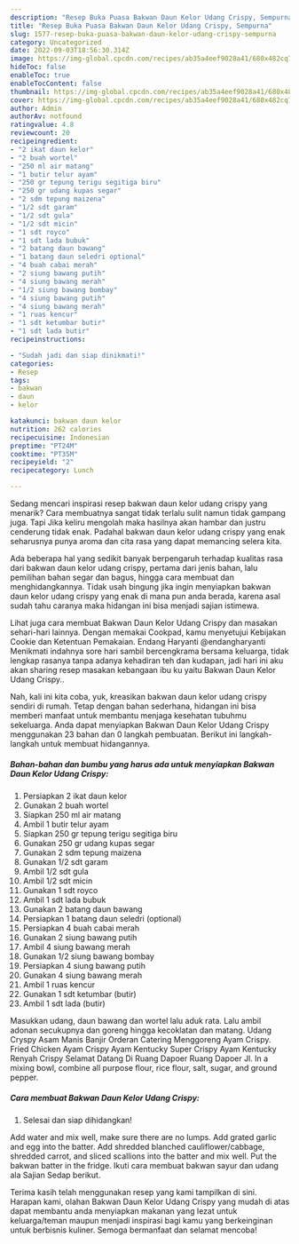 ```yaml
---
description: "Resep Buka Puasa Bakwan Daun Kelor Udang Crispy, Sempurna"
title: "Resep Buka Puasa Bakwan Daun Kelor Udang Crispy, Sempurna"
slug: 1577-resep-buka-puasa-bakwan-daun-kelor-udang-crispy-sempurna
category: Uncategorized
date: 2022-09-03T18:56:30.314Z
image: https://img-global.cpcdn.com/recipes/ab35a4eef9028a41/680x482cq70/bakwan-daun-kelor-udang-crispy-foto-resep-utama.jpg
hideToc: false
enableToc: true
enableTocContent: false
thumbnail: https://img-global.cpcdn.com/recipes/ab35a4eef9028a41/680x482cq70/bakwan-daun-kelor-udang-crispy-foto-resep-utama.jpg
cover: https://img-global.cpcdn.com/recipes/ab35a4eef9028a41/680x482cq70/bakwan-daun-kelor-udang-crispy-foto-resep-utama.jpg
author: Admin
authorAv: notfound
ratingvalue: 4.8
reviewcount: 20
recipeingredient:
- "2 ikat daun kelor"
- "2 buah wortel"
- "250 ml air matang"
- "1 butir telur ayam"
- "250 gr tepung terigu segitiga biru"
- "250 gr udang kupas segar"
- "2 sdm tepung maizena"
- "1/2 sdt garam"
- "1/2 sdt gula"
- "1/2 sdt micin"
- "1 sdt royco"
- "1 sdt lada bubuk"
- "2 batang daun bawang"
- "1 batang daun seledri optional"
- "4 buah cabai merah"
- "2 siung bawang putih"
- "4 siung bawang merah"
- "1/2 siung bawang bombay"
- "4 siung bawang putih"
- "4 siung bawang merah"
- "1 ruas kencur"
- "1 sdt ketumbar butir"
- "1 sdt lada butir"
recipeinstructions:

- "Sudah jadi dan siap dinikmati!"
categories:
- Resep
tags:
- bakwan
- daun
- kelor

katakunci: bakwan daun kelor 
nutrition: 262 calories
recipecuisine: Indonesian
preptime: "PT24M"
cooktime: "PT35M"
recipeyield: "2"
recipecategory: Lunch

---
```



Sedang mencari inspirasi resep bakwan daun kelor udang crispy yang menarik? Cara membuatnya sangat tidak terlalu sulit namun tidak gampang juga. Tapi Jika keliru mengolah maka hasilnya akan hambar dan justru cenderung tidak enak. Padahal bakwan daun kelor udang crispy yang enak seharusnya punya aroma dan cita rasa yang dapat memancing selera kita.


Ada beberapa hal yang sedikit banyak berpengaruh terhadap kualitas rasa dari bakwan daun kelor udang crispy, pertama dari jenis bahan, lalu pemilihan bahan segar dan bagus, hingga cara membuat dan menghidangkannya. Tidak usah bingung jika ingin menyiapkan bakwan daun kelor udang crispy yang enak di mana pun anda berada, karena asal sudah tahu caranya maka hidangan ini bisa menjadi sajian istimewa.

Lihat juga cara membuat Bakwan Daun Kelor Udang Crispy dan masakan sehari-hari lainnya. Dengan memakai Cookpad, kamu menyetujui Kebijakan Cookie dan Ketentuan Pemakaian. Endang Haryanti @endangharyanti Menikmati indahnya sore hari sambil bercengkrama bersama keluarga, tidak lengkap rasanya tanpa adanya kehadiran teh dan kudapan, jadi hari ini aku akan sharing resep masakan kebangaan ibu ku yaitu Bakwan Daun Kelor Udang Crispy..


Nah, kali ini kita coba, yuk, kreasikan bakwan daun kelor udang crispy sendiri di rumah. Tetap dengan bahan sederhana, hidangan ini bisa memberi manfaat untuk membantu menjaga kesehatan tubuhmu sekeluarga. Anda dapat menyiapkan Bakwan Daun Kelor Udang Crispy menggunakan 23 bahan dan 0 langkah pembuatan. Berikut ini langkah-langkah untuk membuat hidangannya.

<!--inarticleads1-->

##### Bahan-bahan dan bumbu yang harus ada untuk menyiapkan Bakwan Daun Kelor Udang Crispy:

1. Persiapkan 2 ikat daun kelor
1. Gunakan 2 buah wortel
1. Siapkan 250 ml air matang
1. Ambil 1 butir telur ayam
1. Siapkan 250 gr tepung terigu segitiga biru
1. Gunakan 250 gr udang kupas segar
1. Gunakan 2 sdm tepung maizena
1. Gunakan 1/2 sdt garam
1. Ambil 1/2 sdt gula
1. Ambil 1/2 sdt micin
1. Gunakan 1 sdt royco
1. Ambil 1 sdt lada bubuk
1. Gunakan 2 batang daun bawang
1. Persiapkan 1 batang daun seledri (optional)
1. Persiapkan 4 buah cabai merah
1. Gunakan 2 siung bawang putih
1. Ambil 4 siung bawang merah
1. Gunakan 1/2 siung bawang bombay
1. Persiapkan 4 siung bawang putih
1. Gunakan 4 siung bawang merah
1. Ambil 1 ruas kencur
1. Gunakan 1 sdt ketumbar (butir)
1. Ambil 1 sdt lada (butir)


Masukkan udang, daun bawang dan wortel lalu aduk rata.⁣ Lalu ambil adonan secukupnya dan goreng hingga kecoklatan dan matang. Udang Cryspy Asam Manis Banjir Orderan Catering Menggoreng Ayam Crispy. Fried Chicken Ayam Crispy Ayam Kentucky Super Crispy Ayam Kentucky Renyah Crispy Selamat Datang Di Ruang Dapoer Ruang Dapoer Jl. In a mixing bowl, combine all purpose flour, rice flour, salt, sugar, and ground pepper. 

<!--inarticleads2-->

##### Cara membuat Bakwan Daun Kelor Udang Crispy:


1. Selesai dan siap dihidangkan!

Add water and mix well, make sure there are no lumps. Add grated garlic and egg into the batter. Add shredded blanched cauliflower/cabbage, shredded carrot, and sliced scallions into the batter and mix well. Put the bakwan batter in the fridge. Ikuti cara membuat bakwan sayur dan udang ala Sajian Sedap berikut. 

Terima kasih telah menggunakan resep yang kami tampilkan di sini. Harapan kami, olahan Bakwan Daun Kelor Udang Crispy yang mudah di atas dapat membantu anda menyiapkan makanan yang lezat untuk keluarga/teman maupun menjadi inspirasi bagi kamu yang berkeinginan untuk berbisnis kuliner. Semoga bermanfaat dan selamat mencoba!
